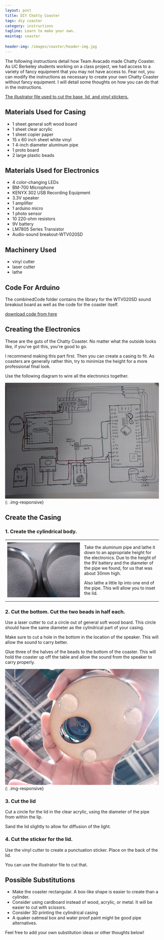 ```yaml
---
layout: post
title: DIY Chatty Coaster
tags: diy coaster
category: instructions
tagline: Learn to make your own.
maintag: coaster

header-img: /images/coaster/header-img.jpg
---
```

The following instructions detail how Team Avacado made Chatty Coaster. As UC Berkeley students working on a class project, we had access to a variety of fancy equipment that you may not have access to. Fear not, you can modify the instructions as necessary to create your own Chatty Coaster without fancy equipment. I will detail some thoughts on how you can do that in the instructions.

[The illustrator file used to cut the base, lid, and vinyl stickers.](/assets/coaster/coasterALL.ai)

## Materials Used for Casing
- 1 sheet general soft wood board
- 1 sheet clear acrylic
- 1 sheet copier paper
- 15 x 60 inch sheet white vinyl
- 1 4-inch diameter aluminum pipe
- 1 proto board
- 2 large plastic beads

## Materials Used for Electronics
- 4 color-changing LEDs
- BM-700 Microphone
- KENYX 302 USB Recording Equipment
- 3.3V speaker
- 1 amplifier
- 1 arduino micro
- 1 photo sensor
- 10 220-ohm resistors
- 9V battery
- LM7805 Series Transistor
- Audio-sound breakout-WTV020SD

## Machinery Used
- vinyl cutter
- laser cutter
- lathe

## Code For Arduino
The combinedCode folder contains the library for the WTV020SD sound breakout board as well as the code for the coaster itself.
 
[download code from here](https://github.com/madCode/chattyCoaster/tree/master/combinedCode)

## Creating the Electronics
These are the guts of the Chatty Coaster. No matter what the outside looks like, if you've got this, you're good to go.

I recommend making this part first. Then you can create a casing to fit. As coasters are generally rather thin, try to minimize the height for a more professional final look.

Use the following diagram to wire all the electronics together.

![Diagram of electronics](/images/coaster/electronics3.jpg){: .img-responsive}

## Create the Casing

### 1. Create the cylindrical body.
<table class="table-responsive">
<tr>
<td width="50%">
	<img src="/images/coaster/process6.jpg" alt="Image of cylindrical coaster casing with a little inset/lip lathed into it" class="img-responsive" style="PADDING-RIGHT: 5px">
</td>
<td>
		<p>
		Take the aluminum pipe and lathe it down to an appropriate height for the electronics. Due to the height of the 9V battery and the diameter of the pipe we found, for us that was about 30mm high.
		</p>
		<p>
		Also lathe a little lip into one end of the pipe. This will allow you to inset the lid.
		</p>
</td>
</tr>
</table>


### 2. Cut the bottom. Cut the two beads in half each.
Use a laser cutter to cut a circle out of general soft wood board. This circle should have the same diameter as the cylindrical part of your casing.

Make sure to cut a hole in the bottom in the location of the speaker. This will allow the sound to carry better.

Glue three of the halves of the beads to the bottom of the coaster. This will hold the coaster up off the table and allow the sound from the speaker to carry properly.

![Image of bottom of coaster with hole cut for speaker and beads attached to the bottom](/images/coaster/finalcasing2.jpg){: .img-responsive}

### 3. Cut the lid
Cut a circle for the lid in the clear acrylic, using the diameter of the pipe from within the lip.

Sand the lid slightly to allow for diffusion of the light.

### 4. Cut the sticker for the lid.

Use the vinyl cutter to create a punctuation sticker. Place on the back of the lid.

You can use the illustrator file to cut that.

## Possible Substitutions
- Make the coaster rectangular. A box-like shape is easier to create than a cylinder.
- Consider using cardboard instead of wood, acrylic, or metal. It will be easier to cut with scissors.
- Consider 3D printing the cylindrical casing
- A quaker oatmeal box and water proof paint might be good pipe alternatives.

Feel free to add your own substitution ideas or other thoughts below!
